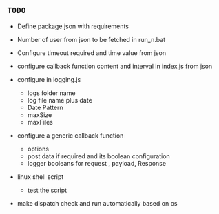 ## `TODO`

+ Define package.json with requirements

+   Number of user from json to be fetched in run_n.bat
+   Configure timeout required and time value from json

+   configure callback function content and interval in index.js from json

+   configure in logging.js
    -   logs folder name
    -   log file name plus date 
    -   Date Pattern
    -   maxSize
    -   maxFiles

+   configure a generic callback function
    -   options
    -   post data if required and its boolean configuration
    -   logger booleans for request , payload, Response

+   linux shell script
    -   test the script

+   make dispatch check and run automatically based on os